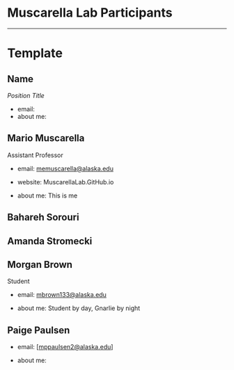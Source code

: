 # Muscarella Lab Participants
---

# Template
## Name 

*Position Title*

+ email:
+ about me:

<replace your number with your info given the template>

## Mario Muscarella 
Assistant Professor

+ email: [memuscarella@alaska.edu](mailto:memuscarella@alaska.edu?subject=Interested%20in%20your%20research)
+ website: MuscarellaLab.GitHub.io

+ about me: This is me

## Bahareh Sorouri 


## Amanda Stromecki 


## Morgan Brown
Student

+ email: mbrown133@alaska.edu

+ about me: Student by day, Gnarlie by night

## Paige Paulsen
+ email: [mppaulsen2@alaska.edu]

+ about me: 


